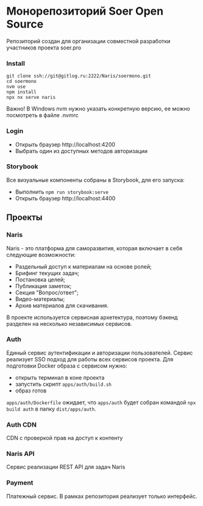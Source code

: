 # Монорепозиторий Soer Open Source

Репозиторий создан для организации совместной разработки участников проекта soer.pro

### Install

```
git clone ssh://git@gitlog.ru:2222/Naris/soermono.git
cd soermono
nvm use
npm install
npx nx serve naris
```

Важно! В Windows nvm нужно указать конкретную версию, ее можно посмотреть в файле .nvmrc

### Login

- Открыть браузер http://localhost:4200
- Выбрать один из доступных методов авторизации

### Storybook

Все визуальные компоненты собраны в Storybook, для его запуска:

- Выполнить `npm run storybook:serve`
- Открыть браузер http://localhost:4400

## Проекты

### Naris

Naris - это платформа для саморазвития, которая включает в себя следующие возможности:

- Раздельный доступ к материалам на основе ролей;
- Брифинг текущих задач;
- Постановка целей;
- Публикация заметок;
- Секция "Вопрос/ответ";
- Видео-материалы;
- Архив материалов для скачивания.

В проекте используется сервисная архетектура, поэтому бэкенд разделен на несколько независимых сервисов.

### Auth

Единый сервис аутентификации и авторизации пользователей. Сервис реализует SSO подход для работы всех сервисов проекта.
Для подготовки  Docker образа с сервисом нужно:
 * открыть терминал в коне проекта
 * запустить скрипт `apps/auth/build.sh`
 * образ готов

`apps/auth/Dockerfile` ожидает, что `apps/auth` будет собран командой `npx build auth` в папку `dist/apps/auth`.



### Auth CDN

CDN с проверкой прав на доступ к контенту

### Naris API

Сервис реализации REST API для задач Naris

### Payment

Платежный сервис. В рамках репозитория реализует только интерфейс.



